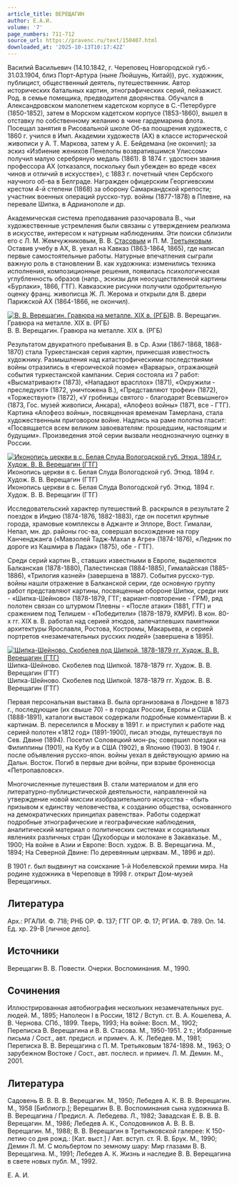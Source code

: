 ```yaml
---
article_title: ВЕРЕЩАГИН
author: Е.А.И.
volume: '7'
page_numbers: 711-712
source_url: https://pravenc.ru/text/150407.html
downloaded_at: '2025-10-13T10:17:42Z'
---
```


Василий Васильевич (14.10.1842, г. Череповец Новгородской губ.- 31.03.1904, близ Порт-Артура (ныне Люйшунь, Китай)), рус. художник, публицист, общественный деятель, путешественник. Автор исторических батальных картин, этнографических серий, пейзажист. Род. в семье помещика, предводителя дворянства. Обучался в Александровском малолетнем кадетском корпусе в С.-Петербурге (1850-1852), затем в Морском кадетском корпусе (1853-1860), вышел в отставку по собственному желанию в чине гардемарина флота. Посещал занятия в Рисовальной школе Об-ва поощрения художеств, с 1860 г. учился в Имп. Академии художеств (АХ) в классе исторической живописи у А. Т. Маркова, затем у А. Е. Бейдемана (не окончил); за эскиз «Избиение женихов Пенелопы возвратившимся Улиссом» получил малую серебряную медаль (1861). В 1874 г. удостоен звания профессора АХ (отказался, поскольку был убежден во вреде «всех чинов и отличий в искусстве»), с 1883 г. почетный член Сербского научного об-ва в Белграде. Награжден офицерским Георгиевским крестом 4-й степени (1868) за оборону Самаркандской крепости; участник военных операций русско-тур. войны (1877-1878) в Плевне, на перевале Шипка, в Адрианополе и др.

Академическая система преподавания разочаровала В., чьи художественные устремления были связаны с утверждением реализма в искусстве, интересом к натурным наблюдениям. Эти поиски сблизили его с Л. М. Жемчужниковым, В. В. [Стасовым](https://pravenc.ru/text/Стасовым.html) и П. М. [Третьяковым](https://pravenc.ru/text/Третьяковым.html). Оставив учебу в АХ, В. уехал на Кавказ (1863-1864, 1865), где написал первые самостоятельные работы. Натурные впечатления сыграли важную роль в становлении В. как художника: изменились техника исполнения, композиционные решения, появилась психологическая углубленность образов (напр., эскизы для неосуществленной картины «Бурлаки», 1866, ГТГ). Кавказские рисунки получили одобрительную оценку франц. живописца Ж. Л. Жерома и открыли для В. двери Парижской АХ (1864-1866, не окончил).

[![В. В. Верещагин. Гравюра на металле. XIX в. (РГБ)](https://pravenc.ru/data/059/457/1234/1i200.jpg "Кликните для увеличения картинки")](https://pravenc.ru/data/059/457/1234/1i400.jpg)В. В. Верещагин. Гравюра на металле. XIX в. (РГБ)  
В. В. Верещагин. Гравюра на металле. XIX в. (РГБ)

Результатом двукратного пребывания В. в Ср. Азии (1867-1868, 1868-1870) стала Туркестанская серия картин, принесшая известность художнику. Размышления над катастрофическими последствиями войны отразились в «героической поэме» «Варвары», отражающей события туркестанской кампании. Серия состояла из 7 работ: «Высматривают» (1873), «Нападают врасплох» (1871), «Окружили - преследуют» (1872, уничтожена В.), «Представляют трофеи» (1872), «Торжествуют» (1872), «У гробницы святого - благодарят Всевышнего» (1873, Гос. музей живописи, Анкара), «Апофеоз войны» (1871, все - ГТГ). Картина «Апофеоз войны», посвященная временам Тамерлана, стала художественным приговором войне. Надпись на раме полотна гласит: «Посвящается всем великим завоевателям: прошедшим, настоящим и будущим». Произведения этой серии вызвали неоднозначную оценку в России.

[![Иконопись церкви в с. Белая Слуда Вологодской губ. Этюд. 1894 г. Худож. В. В. Верещагин (ГТГ)](https://pravenc.ru/data/063/457/1234/1i200.jpg "Кликните для увеличения картинки")](https://pravenc.ru/data/063/457/1234/1i400.jpg)Иконопись церкви в с. Белая Слуда Вологодской губ. Этюд. 1894 г. Худож. В. В. Верещагин (ГТГ)  
Иконопись церкви в с. Белая Слуда Вологодской губ. Этюд. 1894 г. Худож. В. В. Верещагин (ГТГ)

Исследовательский характер путешествий В. раскрылся в результате 2 поездок в Индию (1874-1876, 1882-1883), где он посетил крупные города, храмовые комплексы в Аджанте и Эллоре, Вост. Гималаи, Непал, мн. др. районы гос-ва, совершал восхождение на гору Канченджанга («Мавзолей Тадж-Махал в Агре» (1874-1876), «Ледник по дороге из Кашмира в Ладак» (1875), обе - ГТГ).

Среди серий картин В., ставших известными в Европе, выделяются Балканская (1878-1880), Палестинская (1884-1885), Гималайская (1885-1886), «Трилогия казней» (завершена в 1887). События русско-тур. войны нашли отражение в Балканской серии, где основную группу работ представляют картины, посвященные обороне Шипки, среди них - «Шипка-Шейново» (1878-1879, ГТГ; вариант-повторение - ГРМ), ряд полотен связан со штурмом Плевны - «После атаки» (1881, ГТГ) и сражением под Телишем - «Победители» (1878-1879, КМРИ). В кон. 80-х гг. XIX в. В. работал над серией этюдов, запечатлевших памятники архитектуры Ярославля, Ростова, Костромы, Макарьева, и серией портретов «незамечательных русских людей» (завершена в 1895).

[![Шипка-Шейново. Скобелев под Шипкой. 1878-1879 гг. Худож. В. В. Верещагин (ГТГ)](https://pravenc.ru/data/332/458/1234/1i200.jpg "Кликните для увеличения картинки")](https://pravenc.ru/data/332/458/1234/1i400.jpg)Шипка-Шейново. Скобелев под Шипкой. 1878-1879 гг. Худож. В. В. Верещагин (ГТГ)  
Шипка-Шейново. Скобелев под Шипкой. 1878-1879 гг. Худож. В. В. Верещагин (ГТГ)

Первая персональная выставка В. была организована в Лондоне в 1873 г., последующие (их свыше 70) - в городах России, Европы и США (1888-1891), каталоги выставок содержали подробные комментарии В. к картинам. В. переселился в Москву в 1891 г. и приступил к работе над серией полотен «1812 год» (1891-1900), писал этюды, путешествуя по Сев. Двине (1894). Посетил Соловецкий мон-рь; совершил поездки на Филиппины (1901), на Кубу и в США (1902), в Японию (1903). В 1904 г. после объявления русско-япон. войны уехал в действующую армию на Дальн. Восток. Погиб в первые дни войны, при взрыве броненосца «Петропавловск».

Многочисленные путешествия В. стали материалом и для его литературно-публицистической деятельности, направленной на утверждение новой миссии изобразительного искусства - «быть призывом к единству человечества, к созданию общества, основанного на демократических принципах равенства». Работы содержат подробные этнографические и географические наблюдения, аналитический материал о политических системах и социальных явлениях различных стран (Духоборцы и молокане в Закавказье. М., 1900; На войне в Азии и Европе: Восп. худож. В. В. Верещагина. М., 1894; На Северной Двине: По деревянным церквам. М., 1896 и др).

В 1901 г. был выдвинут на соискание 1-й Нобелевской премии мира. На родине художника в Череповце в 1998 г. открыт Дом-музей Верещагиных.

## Литература

Арх.: РГАЛИ. Ф. 718; РНБ ОР. Ф. 137; ГТГ ОР. Ф. 17; РГИА. Ф. 789. Оп. 14. Ед. хр. 29-В [личное дело].

## Источники

Верещагин В. В. Повести. Очерки. Воспоминания. М., 1990.

## Сочинения

Иллюстрированная автобиография нескольких незамечательных рус. людей. М., 1895; Наполеон I в России, 1812 / Вступ. ст. В. А. Кошелева, А. В. Чернова. СПб., 1899. Тверь, 1993; На войне: Восп. М., 1902; Переписка В. Верещагина и В. В. Стасова. М., 1950-1951. 2 т.; Избранные письма / Сост., авт. предисл. и примеч. А. К. Лебедев. М., 1981; Переписка В. В. Верещагина с П. М. Третьяковым 1874-1898. М., 1963; О зарубежном Востоке / Сост., авт. послесл. и примеч. Л. М. Демин. М., 2001.

## Литература

Садовень В. В. В. В. Верещагин. М., 1950; Лебедев А. К. В. В. Верещагин. М., 1958 [Библиогр.]; Верещагин В. В. Воспоминания сына художника В. В. Верещагина / Предисл. А. Лебедева. 
Л.,
1982; Завадская Е. В. В. В. Верещагин. М., 1986; Лебедев А. К., Солодовников А. В. В. В. Верещагин. М., 1988; В. В. Верещагин в Третьяковской галерее: К 150-летию со дня рожд.: [Кат. выст.] / Авт. вступ. ст. Я. В. Брук. М., 1990; Демин Л. М. С мольбертом по земному шару: Мир глазами В. В. Верещагина. М., 1991; Лебедев А. К. Жизнь и наследие В. В. Верещагина в свете новых публ. М., 1992.

Е. А. И.
